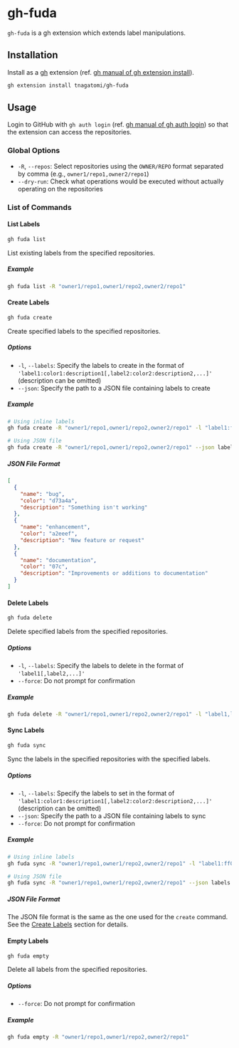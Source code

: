 # gh-fuda

`gh-fuda` is a gh extension which extends label manipulations.

## Installation

Install as a [gh](https://cli.github.com/) extension (ref. [gh manual of gh extension install](https://cli.github.com/manual/gh_extension_install)).

```bash
gh extension install tnagatomi/gh-fuda
```

## Usage

Login to GitHub with `gh auth login` (ref. [gh manual of gh auth login](https://cli.github.com/manual/gh_auth_login)) so that the extension can access the repositories.

### Global Options

- `-R`, `--repos`: Select repositories using the `OWNER/REPO` format separated by comma (e.g., `owner1/repo1,owner2/repo1`)
- `--dry-run`: Check what operations would be executed without actually operating on the repositories

### List of Commands

#### List Labels

```bash
gh fuda list
```

List existing labels from the specified repositories.

##### Example

```bash
gh fuda list -R "owner1/repo1,owner1/repo2,owner2/repo1"
```

#### Create Labels

```bash
gh fuda create
```

Create specified labels to the specified repositories.

##### Options

- `-l`, `--labels`: Specify the labels to create in the format of `'label1:color1:description1[,label2:color2:description2,...]'` (description can be omitted)
- `--json`: Specify the path to a JSON file containing labels to create

##### Example

```bash
# Using inline labels
gh fuda create -R "owner1/repo1,owner1/repo2,owner2/repo1" -l "label1:ff0000:description for label 1,label2:00ff00,label3:0000ff"

# Using JSON file
gh fuda create -R "owner1/repo1,owner1/repo2,owner2/repo1" --json labels.json
```

##### JSON File Format

```json
[
  {
    "name": "bug",
    "color": "d73a4a",
    "description": "Something isn't working"
  },
  {
    "name": "enhancement",
    "color": "a2eeef",
    "description": "New feature or request"
  },
  {
    "name": "documentation",
    "color": "07c",
    "description": "Improvements or additions to documentation"
  }
]
```

#### Delete Labels

```bash
gh fuda delete
```

Delete specified labels from the specified repositories.

##### Options

- `-l`, `--labels`: Specify the labels to delete in the format of `'label1[,label2,...]'`
- `--force`: Do not prompt for confirmation

##### Example

```bash
gh fuda delete -R "owner1/repo1,owner1/repo2,owner2/repo1" -l "label1,label2,label3"
```

#### Sync Labels

```bash
gh fuda sync
```

Sync the labels in the specified repositories with the specified labels.

##### Options

- `-l`, `--labels`: Specify the labels to set in the format of `'label1:color1:description1[,label2:color2:description2,...]'` (description can be omitted)
- `--json`: Specify the path to a JSON file containing labels to sync
- `--force`: Do not prompt for confirmation

##### Example

```bash
# Using inline labels
gh fuda sync -R "owner1/repo1,owner1/repo2,owner2/repo1" -l "label1:ff0000:description for label 1,label2:00ff00,label3:0000ff"

# Using JSON file
gh fuda sync -R "owner1/repo1,owner1/repo2,owner2/repo1" --json labels.json
```

##### JSON File Format

The JSON file format is the same as the one used for the `create` command. See the [Create Labels](#create-labels) section for details.

#### Empty Labels

```bash
gh fuda empty
```

Delete all labels from the specified repositories.

##### Options

- `--force`: Do not prompt for confirmation

##### Example

```bash
gh fuda empty -R "owner1/repo1,owner1/repo2,owner2/repo1"
```
